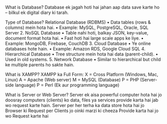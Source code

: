 What is Database?
Database ek jagah hoti hai jahan aap data save karte ho – bilkul ek digital diary ki tarah.

Type of Database?
Relational Database (RDBMS)
    • Data tables (rows & columns) mein hota hai.
    • Example: MySQL, PostgreSQL, Oracle, SQL Server
2. NoSQL Database
    • Table nahi hoti, balkay JSON, key-value, document format hota hai.
    • Fast hoti hai large scale apps ke liye.
    • Example: MongoDB, Firebase, CouchDB
3. Cloud Database
    • Ye online databases hote hain.
    • Example: Amazon RDS, Google Cloud SQL
4. Hierarchical Database
    • Tree structure mein hota hai data (parent-child).
    • Used in old systems.
5. Network Database
    • Similar to hierarchical but child ke multiple parents ho sakte hain.

What is XAMPP?
XAMPP ka Full Form:
X = Cross Platform (Windows, Mac, Linux)
A = Apache (Web server)
M = MySQL (Database)
P = PHP (Server-side language)
P = Perl (Ek aur programming language)

What is Server or Web Server?
Server ek aisa powerful computer hota hai jo doosray computers (clients) ko data, files ya services provide karta hai jab wo request karte hain. Server per her terha ka data store hota hai jo Browser ki Request per Clients jo oinki marzi ki cheeza Provide karta hai jo wo Request karte hai
